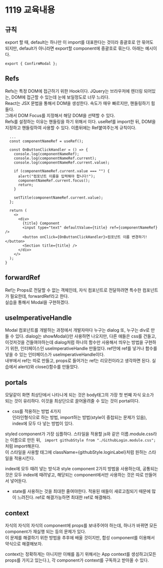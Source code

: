 # 1119 교육내용
## 규칙
export 할 때, default는 하나만 이 import를 대표한다는 것이라 중괄호로 안 묶어도 되지만, default가 아니라면 export할 component에 중괄호로 묶는다. 아래는 예시이다. </br>
```
export { ConfirmModal };
```

## Refs
 Refs는 특정 DOM에 접근하기 위한 Hook이다. JQuery는 브라우저에 렌더링 되어있는, DOM에 접근할 수 있는데 눈에 보일정도로 너무 느리다.</br>
 React는 JSX 문법을 통해서 DOM을 생성한다. 속도가 매우 빠르지만, 핸들링하기 힘들다.</br>
 그래서 DOM Focus를 지정해서 해당 DOM을 선택할 수 있다.</br>
 Refs를 설정하는 이유는 핸들링을 하기 위해서 이다. useRef를 import한 뒤, DOM을 지정하고 핸들링하여 사용할 수 있다. 이름뒤에는 Ref붙여주는게 규칙이다.</br>
```
  ...
  const componentNameRef = useRef();

  const OnButtonClickHandler = () => {
    console.log(componentNameRef);
    console.log(componentNameRef.current);
    console.log(componentNameRef.current.value);

    if (componentNameRef.current.value === "") {
      alert("컴포넌트 이름을 입력해야 합니다!");
      componentNameRef.current.focus();
      return;
    }

    setTitle(componentNameRef.current.value);
  };

  return (
    <>
      <div>
        {title} Component
        <input type="text" defaultValue={title} ref={componentNameRef} />
        <button onClick={OnButtonClickHandler}>컴포넌트 이름 변경하기!</button>
        <Section title={title} />
      </div>
    </>
  );
}

```
## forwardRef
 Ref는 Props로 전달할 수 없는 객체인데, 자식 컴포넌트로 전달하려면 특수한 컴포넌트가 필요한데, forwardRef라고 한다.</br>
 실습을 통해서 Modal을 구현하겠다.</br>
 

## useImperativeHandle
 Modal 컴포넌트를 개발하는 과정에서 개발자마다 누구는 dialog 또, 누구는 div로 만들 수 있다. dialog는 showModal()만 사용하면 나오지만, 다른 애들은 css를 건들고, 이것저것을 건들여야하는데 dialog처럼 하나의 함수만 사용해서 띄우는 방법을 구현하기 위한, 인터페이스인 useImperativeHandle 만들었다. ref안에 ref를 넣거나 함수를 넣을 수 있는 인터페이스가 useImperativeHandle이다.</br>
 내부에서 ref는 따로 만들고, props로 들어가는 ref는 리모컨이라고 생각하면 된다. 실습에서 alert()와 close()함수를 만들었다. </br>
 
## portals
 모달같이 화면 최상단에서 나타나게 되는 것은 body태그의 가장 첫 번째 자식 요소가 되는 것이 유리하다. 이것을 최상단으로 끌어올려줄 수 있는 것이 portal이다.</br>
 
* css를 적용하는 방법 4가지</br>
인라인형식으로 하는 방법, import하는 방법(style이 중첩되는 문제가 있음), index에 모두 다 넣는 방법이 있다.</br>

styled component가 가장 심플하다. 스타일을 적용할 js와 같은 이름.module.css라는 이름으로 만든 뒤, ``` import githubStyle from "./GithubLogin.module.css";``` 처럼 import해온다.</br>
이 스타일을 사용할 태그에 className={githubStyle.loginLabel}처럼 원하는 스타일을 적용시킨다.</br>

 index에 모두 때려 넣는 방식과 style component 2가지 방법을 사용하는데, 공통되는 것은 모두 index에 때려넣고, 해당되는 component에서만 사용하는 것은 따로 만들어서 넣어둔다.</br>

 * state를 사용하는 것을 최대한 줄여야한다. 적용된 애들이 새로고침되기 때문에 많이 느려진다. ref로 해결가능하면 최대한 ref로 해결해라. 

## context
자식의 자식의 자식의 component에 props를 보내주어야 하는데, 하나가 바뀌면 모든 component가 재실행 되는 등의 문제가 있다. </br>
이 문제를 해결하기 위한 방법을 추후에 배울 것이지만, 합성 component를 이용해서 약식으로 해결해보자.</br>

 context는 정확하게는 아니지만 이해를 돕기 위해서는 App context를 생성하고(모든 props를 가지고 있는다.), 각 component가 context를 구독하고 받아올 수 있다. 
